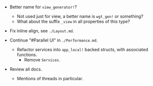* Better name for `view_generator!`?
    - Not used just for view, a better name is `wgt_gen!` or something?
    - What about the suffix `_view` in all properties of this type?  
* Fix inline align, see `./Layout.md`. 

* Continue "#Parallel UI" in `./Performance.md`.
    - Refactor services into `app_local!` backed structs, with associated functions.
        - Remove `Services`.
* Review all docs.
    - Mentions of threads in particular.